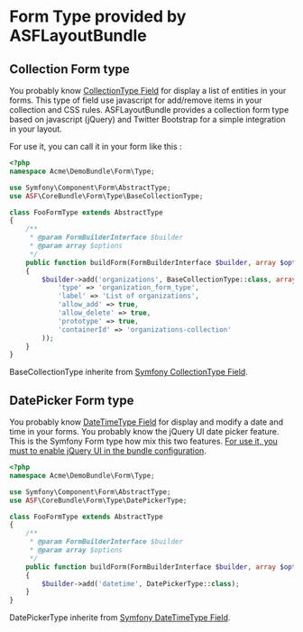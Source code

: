 # Form Type provided by ASFLayoutBundle

## Collection Form type

You probably know [CollectionType Field][1] for display a list of entities in your forms. This type of field use javascript for add/remove items in your collection and CSS rules. ASFLayoutBundle provides a collection form type based on javascript (jQuery) and Twitter Bootstrap for a simple integration in your layout.

For use it, you can call it in your form like this :

```php
<?php
namespace Acme\DemoBundle\Form\Type;

use Symfony\Component\Form\AbstractType;
use ASF\CoreBundle\Form\Type\BaseCollectionType;

class FooFormType extends AbstractType
{
	/**
	 * @param FormBuilderInterface $builder
	 * @param array $options
	 */
	public function buildForm(FormBuilderInterface $builder, array $options)
	{
		$builder->add('organizations', BaseCollectionType::class, array(
			'type' => 'organization_form_type',
			'label' => 'List of organizations',
			'allow_add' => true,
			'allow_delete' => true,
			'prototype' => true,
			'containerId' => 'organizations-collection'
		));
	}
}
```

BaseCollectionType inherite from [Symfony CollectionType Field][1]. 

## DatePicker Form type

You probably know [DateTimeType Field][2] for display and modify a date and time in your forms. You probably know the jQuery UI date picker feature. This is the Symfony Form type how mix this two features. [For use it, you must to enable jQuery UI in the bundle configuration][3].

```php
<?php
namespace Acme\DemoBundle\Form\Type;

use Symfony\Component\Form\AbstractType;
use ASF\CoreBundle\Form\Type\DatePickerType;

class FooFormType extends AbstractType
{
	/**
	 * @param FormBuilderInterface $builder
	 * @param array $options
	 */
	public function buildForm(FormBuilderInterface $builder, array $options)
	{
		$builder->add('datetime', DatePickerType::class);
	}
}
```

DatePickerType inherite from [Symfony DateTimeType Field][2]. 


[1]: http://symfony.com/doc/current/reference/forms/types/collection.html
[2]: http://symfony.com/doc/current/reference/forms/types/datetime.html
[3]: enable-external-library.md#jqueryui